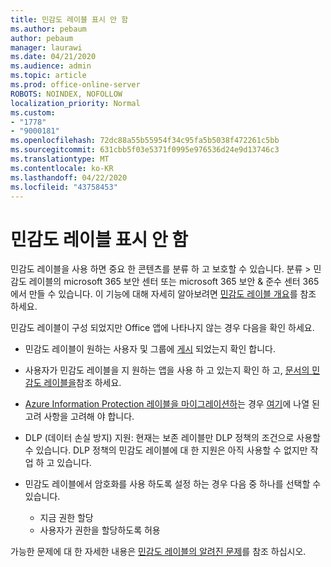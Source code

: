 ```yaml
---
title: 민감도 레이블 표시 안 함
ms.author: pebaum
author: pebaum
manager: laurawi
ms.date: 04/21/2020
ms.audience: admin
ms.topic: article
ms.prod: office-online-server
ROBOTS: NOINDEX, NOFOLLOW
localization_priority: Normal
ms.custom:
- "1778"
- "9000181"
ms.openlocfilehash: 72dc88a55b55954f34c95fa5b5038f472261c5bb
ms.sourcegitcommit: 631cbb5f03e5371f0995e976536d24e9d13746c3
ms.translationtype: MT
ms.contentlocale: ko-KR
ms.lasthandoff: 04/22/2020
ms.locfileid: "43758453"
---
```

# <a name="sensitivity-labels-not-appearing"></a>민감도 레이블 표시 안 함

민감도 레이블을 사용 하면 중요 한 콘텐츠를 분류 하 고 보호할 수 있습니다. 분류 > 민감도 레이블의 microsoft 365 보안 센터 또는 microsoft 365 보안 & 준수 센터 365에서 만들 수 있습니다. 이 기능에 대해 자세히 알아보려면 [민감도 레이블 개요](https://docs.microsoft.com/office365/securitycompliance/sensitivity-labels)를 참조 하세요.

민감도 레이블이 구성 되었지만 Office 앱에 나타나지 않는 경우 다음을 확인 하세요.

- 민감도 레이블이 원하는 사용자 및 그룹에 [게시](https://docs.microsoft.com/Office365/SecurityCompliance/sensitivity-labels#what-label-policies-can-do) 되었는지 확인 합니다.

- 사용자가 민감도 레이블을 지 원하는 앱을 사용 하 고 있는지 확인 하 고, [문서의 민감도 레이블을](https://support.office.com/article/apply-sensitivity-labels-to-your-documents-and-email-within-office-2f96e7cd-d5a4-403b-8bd7-4cc636bae0f9?#bkmk_whereavailable)참조 하세요.

- [Azure Information Protection 레이블을 마이그레이션하](https://docs.microsoft.com/azure/information-protection/configure-policy-migrate-labels)는 경우 [여기](https://docs.microsoft.com/azure/information-protection/configure-policy-migrate-labels#considerations-for-unified-labels)에 나열 된 고려 사항을 고려해 야 합니다.

- DLP (데이터 손실 방지) 지원: 현재는 보존 레이블만 DLP 정책의 조건으로 사용할 수 있습니다.  DLP 정책의 민감도 레이블에 대 한 지원은 아직 사용할 수 없지만 작업 하 고 있습니다.

- 민감도 레이블에서 암호화를 사용 하도록 설정 하는 경우 다음 중 하나를 선택할 수 있습니다.
    - 지금 권한 할당
    - 사용자가 권한을 할당하도록 허용


가능한 문제에 대 한 자세한 내용은 [민감도 레이블의 알려진 문제](https://support.office.com/article/known-issues-with-sensitivity-labels-in-office-b169d687-2bbd-4e21-a440-7da1b2743edc)를 참조 하십시오.